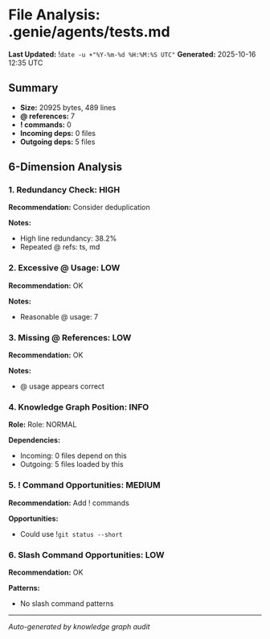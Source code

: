 # File Analysis: .genie/agents/tests.md
**Last Updated:** !`date -u +"%Y-%m-%d %H:%M:%S UTC"`
**Generated:** 2025-10-16 12:35 UTC

## Summary

- **Size:** 20925 bytes, 489 lines
- **@ references:** 7
- **! commands:** 0
- **Incoming deps:** 0 files
- **Outgoing deps:** 5 files

## 6-Dimension Analysis

### 1. Redundancy Check: HIGH

**Recommendation:** Consider deduplication

**Notes:**
- High line redundancy: 38.2%
- Repeated @ refs: ts, md

### 2. Excessive @ Usage: LOW

**Recommendation:** OK

**Notes:**
- Reasonable @ usage: 7

### 3. Missing @ References: LOW

**Recommendation:** OK

**Notes:**
- @ usage appears correct

### 4. Knowledge Graph Position: INFO

**Role:** Role: NORMAL

**Dependencies:**
- Incoming: 0 files depend on this
- Outgoing: 5 files loaded by this

### 5. ! Command Opportunities: MEDIUM

**Recommendation:** Add ! commands

**Opportunities:**
- Could use !`git status --short`

### 6. Slash Command Opportunities: LOW

**Recommendation:** OK

**Patterns:**
- No slash command patterns

---

*Auto-generated by knowledge graph audit*
